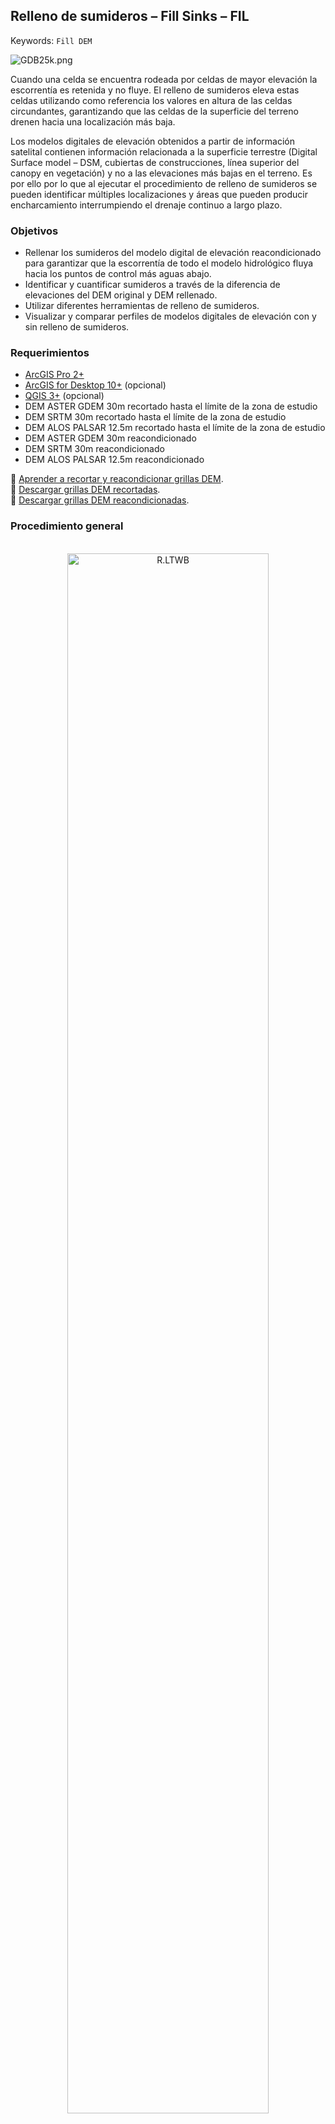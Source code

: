 ##  Relleno de sumideros – Fill Sinks – FIL
Keywords: `Fill DEM`

![GDB25k.png](https://github.com/rcfdtools/R.LTWB/blob/main/Section02/FillDEM/Screenshot/FillDEM.png)

Cuando una celda se encuentra rodeada por celdas de mayor elevación la escorrentía es retenida y no fluye. El relleno de sumideros eleva estas celdas utilizando como referencia los valores en altura de las celdas circundantes, garantizando que las celdas de la superficie del terreno drenen hacia una localización más baja.

Los modelos digitales de elevación obtenidos a partir de información satelital contienen información relacionada a la superficie terrestre (Digital Surface model – DSM, cubiertas de construcciones, línea superior del canopy en vegetación) y no a las elevaciones más bajas en el terreno. Es por ello por lo que al ejecutar el procedimiento de relleno de sumideros se pueden identificar múltiples localizaciones y áreas que pueden producir encharcamiento interrumpiendo el drenaje continuo a largo plazo.


### Objetivos

* Rellenar los sumideros del modelo digital de elevación reacondicionado para garantizar que la escorrentía de todo el modelo hidrológico fluya hacia los puntos de control más aguas abajo.
* Identificar y cuantificar sumideros a través de la diferencia de elevaciones del DEM original y DEM rellenado.
* Utilizar diferentes herramientas de relleno de sumideros.
* Visualizar y comparar perfiles de modelos digitales de elevación con y sin relleno de sumideros.


### Requerimientos

* [ArcGIS Pro 2+](https://pro.arcgis.com/en/pro-app/latest/get-started/download-arcgis-pro.htm)
* [ArcGIS for Desktop 10+](https://desktop.arcgis.com/es/desktop/) (opcional)
* [QGIS 3+](https://qgis.org/) (opcional)
* DEM ASTER GDEM 30m recortado hasta el límite de la zona de estudio
* DEM SRTM 30m recortado hasta el límite de la zona de estudio
* DEM ALOS PALSAR 12.5m recortado hasta el límite de la zona de estudio
* DEM ASTER GDEM 30m reacondicionado
* DEM SRTM 30m reacondicionado
* DEM ALOS PALSAR 12.5m reacondicionado

:page_facing_up: [Aprender a recortar y reacondicionar grillas DEM](https://github.com/rcfdtools/R.LTWB/tree/main/Section02/AgreeDEM).  
:open_file_folder: [Descargar grillas DEM recortadas](https://github.com/rcfdtools/R.LTWB/tree/main/.dem).  
:open_file_folder: [Descargar grillas DEM reacondicionadas](https://github.com/rcfdtools/R.LTWB/tree/main/HECGeoHMS/Layers).    


### Procedimiento general

<div align="center">
<br><img alt="R.LTWB" src="https://github.com/rcfdtools/R.LTWB/blob/main/Section02/FillDEM/Graph/FillDEMFlowchart.png" width="80%"><br>
<sub>Convenciones del diagrama: Base de datos geográfica GDB en azul, Clases de entidad en gris, Geo-procesos en verde y Procesos manuales en amarillo.<br>Líneas con guiones corresponden a procedimientos opcionales.</sub><br><br>
</div>

El relleno de sumideros puede ser realizado en ArcGIS for Desktop con Spatial Analyst Tools, HEC-GeoHMS sobre ArcGIS 10.2.2, Arc Hydro Tools sobre ArcGIS 10.2.2, ArcGIS Pro, Arc Hydro Tools sobre ArcGIS Pro y en QGIS. 

#### Reacondicionamiento de modelos digitales de elevación DEM con HEC-GeoHMS sobre ArcGIS for Desktop

1. En ArcGIS for Desktop, abra el mapa D:\R.LTWB\HECGeoHMS\HECGeoHMS.mxd creado en la actividad de [reacondicionamiento de modelos digitales de elevación](https://github.com/rcfdtools/R.LTWB/tree/main/Section02/AgreeDEM). Este mapa contiene las grillas DEM reacondicionadas, en caso de que este creando un mapa nuevo, cargue directamente las grillas contenidas en el directorio  D:\R.LTWB\HECGeoHMS\Layers

![R.LTWB](https://github.com/rcfdtools/R.LTWB/blob/main/Section02/AgreeDEM/Screenshot/IGACGDB100k.png)

En este momento ya dispone de la grilla de relleno de sumideros requerida para la marcación de direcciones de flujo.


### Referencias

* 


### Compatibilidad

* Esta actividad puede ser desarrollada en ArcGIS for Desktop, HEC-GeoHMS sobre ArcGIS 10.2.2, Arc Hydro Tools sobre ArcGIS 10.2.2, ArcGIS Pro, Arc Hydro Tools sobre ArcGIS Pro y en QGIS.
 

### Control de versiones

| Versión    | Descripción     | Autor                                      | Horas |
|------------|:----------------|--------------------------------------------|:-----:|
| 2022.07.22 | Versión inicial | [rcfdtools](https://github.com/rcfdtools)  |   0   |


_R.LTWB es de uso libre para fines académicos, conoce nuestra licencia, cláusulas, condiciones de uso y como referenciar los contenidos publicados en este repositorio, dando [clic aquí](https://github.com/rcfdtools/R.LTWB/wiki/License)._

_¡Encontraste útil este repositorio!, apoya su difusión marcando este repositorio con una ⭐ o síguenos dando clic en el botón Follow de [rcfdtools](https://github.com/rcfdtools) en GitHub._

| [Actividad anterior](https://github.com/rcfdtools/R.LTWB/tree/main/Section02/AgreeDEM) | [Inicio](https://github.com/rcfdtools/R.LTWB/wiki) | [:beginner: Ayuda](https://github.com/rcfdtools/R.LTWB/discussions/9999) | [Actividad siguiente]()  |
|---------------------------------------------------------------------------------------|----------------------------------------------------|--------------------------------------------------------------------------|--------------------------|
[^1]: 